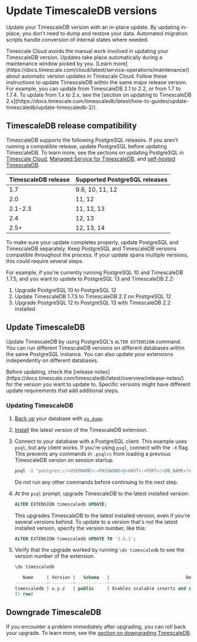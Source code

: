 # Update TimescaleDB versions

Update your TimescaleDB version with an in-place update. By updating in-place,
you don't need to dump and restore your data. Automated migration scripts handle
conversion of internal states where needed.

<highlight type="cloud" header="Make upgrades automatic" button="Try Timescale Cloud for free">
Timescale Cloud avoids the manual work involved in updating your TimescaleDB version. 
Updates take place automatically during a maintenance window picked by you. 
[Learn more](https://docs.timescale.com/cloud/latest/service-operations/maintenance/) 
about automatic version updates in Timescale Cloud.
</highlight>

<highlight type="important">
Follow these instructions to update TimescaleDB within the same major release
version. For example, you can update from TimescaleDB 2.1 to 2.2, or from 1.7 to
1.7.4. To update from 1.x to 2.x, see the [section on updating to TimescaleDB 
2.x](https://docs.timescale.com/timescaledb/latest/how-to-guides/update-timescaledb/update-timescaledb-2/).
</highlight>

## TimescaleDB release compatibility

TimescaleDB supports the following PostgreSQL releases. If you aren't running a
compatible release, update PostgreSQL before updating TimescaleDB. To learn
more, see the sections on updating PostgreSQL in
[Timescale Cloud][cloud-update-pg],
[Managed Service for TimescaleDB][mst-update-pg], and
[self-hosted TimescaleDB][self-hosted-update-pg].

| TimescaleDB release | Supported PostgreSQL releases |
| ------------------- | ----------------------------- |
| 1.7                 | 9.6, 10, 11, 12               |
| 2.0                 | 11, 12                        |
| 2.1-2.3             | 11, 12, 13                    |
| 2.4                 | 12, 13                        |
| 2.5+                | 12, 13, 14                    |

<highlight type="important"> 
To make sure your update completes properly, update PostgreSQL and TimescaleDB
separately. Keep PostgreSQL and TimescaleDB versions compatible throughout the 
process. If your update spans multiple versions, this could require several steps.

For example, if you're currently running PostgreSQL 10 and TimescaleDB 1.7.5,
and you want to update to PostgreSQL 13 and TimescaleDB 2.2:

1. Upgrade PostgreSQL 10 to PostgreSQL 12
1. Update TimescaleDB 1.7.5 to TimescaleDB 2.2 on PostgreSQL 12
1. Upgrade PostgreSQL 12 to PostgreSQL 13 with TimescaleDB 2.2 installed

</highlight>

## Update TimescaleDB

Update TimescaleDB by using PostgreSQL's `ALTER EXTENSION` command. You can run
different TimescaleDB versions on different databases within the same PostgreSQL
instance. You can also update your extensions independently on different
databases.

<highlight type="important"> 
Before updating, check the [release
notes](https://docs.timescale.com/timescaledb/latest/overview/release-notes/)
for the version you want to update to. Specific versions might have different
update requirements that add additional steps.
</highlight>

<procedure>

### Updating TimescaleDB

1.  [Back up][backup] your database with [`pg_dump`][pg_dump].
1.  [Install][install] the latest version of the TimescaleDB extension.
1.  Connect to your database with a PostgreSQL client. This example uses `psql`,
    but any client works. If you're using `psql`, connect with the `-X` flag.
    This prevents any commands in `.psqlrc` from loading a previous TimescaleDB
    version on session startup.
    ```bash
    psql -X "postgres://<USERNAME>:<PASSWORD>@<HOST>:<PORT>/<DB_NAME>?sslmode=require"
    ```
    Do not run any other commands before continuing to the next step.
1.  At the `psql` prompt, upgrade TimescaleDB to the latest installed version:
    ```sql
    ALTER EXTENSION timescaledb UPDATE;
    ```
    This upgrades TimescaleDB to the latest installed version, even if you're
    several versions behind. To update to a version that's not the latest
    installed version, specify the version number, like this:
    ```sql
    ALTER EXTENSION timescaledb UPDATE TO '2.5.1';
    ```
1.  Verify that the upgrade worked by running `\dx timescaledb` to see the
    version number of the extension.

    ```sql
    \dx timescaledb

       Name     | Version |   Schema   |                             Description
    ------------+---------+------------+---------------------------------------------------------------------
    timescaledb | x.y.z   | public     | Enables scalable inserts and complex queries for time-series data
    (1 row)
    ```

</procedure>

## Downgrade TimescaleDB

If you encounter a problem immediately after upgrading, you can roll back your
upgrade. To learn more, see the [section on downgrading TimescaleDB][downgrade].

[backup]: /how-to-guides/backup-and-restore/
[changes-in-2.0]: /overview/release-notes/changes-in-timescaledb-2/
[cloud-update-pg]: cloud/:currentVersion:/maintenance/#upgrade-to-a-new-postgresql-version
[downgrade]: /how-to-guides/update-timescaledb/downgrade-timescaledb/
[install]: /install/:currentVersion:/
[mst-update-pg]: https://kb-managed.timescale.com/en/articles/5368016-perform-a-postgresql-major-version-upgrade
[pg_dump]: https://www.postgresql.org/docs/current/app-pgdump.html
[pg_upgrade]: https://www.postgresql.org/docs/current/static/pgupgrade.html
[self-hosted-update-pg]: /timescaledb/:currentVersion:/how-to-guides/update-timescaledb/upgrade-postgresql/
[telemetry]: /administration/telemetry/
[update-docker]: /how-to-guides/update-timescaledb/updating-docker/
[update-timescaledb]: /how-to-guides/update-timescaledb/update-timescaledb/
[update-tsdb-2]: /how-to-guides/update-timescaledb/update-timescaledb-2/
[upgrade-pg]: /how-to-guides/update-timescaledb/upgrade-postgresql/
